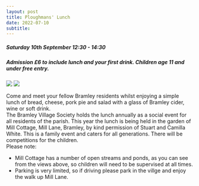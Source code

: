 ```yaml
---
layout: post
title: Ploughmans' Lunch 
date: 2022-07-10
subtitle: 
---
```


##### Saturday 10th September 12:30 - 14:30
##### Admission £6 to include lunch and your first drink.  Children age 11 and under free entry. 

<div class="gallery" data-columns="2">
    <img src="{{site.url}}/images/mill-cottage-2.png">
    <img src="{{site.url}}/images/mill-cottage-4.png">
</div>

 Come and meet your fellow Bramley residents whilst enjoying a simple lunch of bread, cheese, pork pie and salad with a glass of Bramley cider, wine or soft drink.<br>
The Bramley Village Society holds the lunch annually as a social event for all residents of the parish. This year the lunch is being held in the garden of Mill Cottage, Mill Lane, Bramley, by kind permission of Stuart and Camilla White.
This is a family event and caters for all generations. There will be competitions for the children.<br>
Please note:
 - Mill Cottage has a number of open streams and ponds, as you can see from the views above, so children will need to be supervised at all times. 
 - Parking is very limited, so if driving please park in the villge and enjoy the walk up Mill Lane.   



